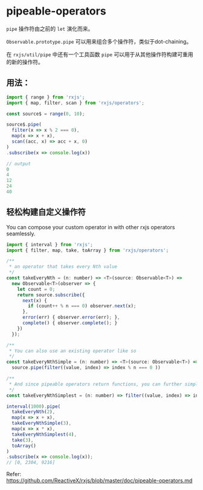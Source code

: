 
# pipeable-operators

`pipe` 操作符由之前的 `let` 演化而来。

`Observable.prototype.pipe` 可以用来组合多个操作符，类似于dot-chaining。

在 `rxjs/util/pipe` 中还有一个工具函数 `pipe` 可以用于从其他操作符构建可重用的新的操作符。

## 用法：

```js
import { range } from 'rxjs';
import { map, filter, scan } from 'rxjs/operators';

const source$ = range(0, 10);

source$.pipe(
  filter(x => x % 2 === 0),
  map(x => x + x),
  scan((acc, x) => acc + x, 0)
)
.subscribe(x => console.log(x))

// output
0
4
12
24
40
```

## 轻松构建自定义操作符
You can compose your custom operator in with other rxjs operators seamlessly.

```js
import { interval } from 'rxjs';
import { filter, map, take, toArray } from 'rxjs/operators';

/**
 * an operator that takes every Nth value
 */
const takeEveryNth = (n: number) => <T>(source: Observable<T>) =>
  new Observable<T>(observer => {
    let count = 0;
    return source.subscribe({
      next(x) {
        if (count++ % n === 0) observer.next(x);
      },
      error(err) { observer.error(err); },
      complete() { observer.complete(); }
    })
  });

/**
 * You can also use an existing operator like so
 */
const takeEveryNthSimple = (n: number) => <T>(source: Observable<T>) =>
  source.pipe(filter((value, index) => index % n === 0 ))

/**
 * And since pipeable operators return functions, you can further simplify like so
 */
const takeEveryNthSimplest = (n: number) => filter((value, index) => index % n === 0);

interval(1000).pipe(
  takeEveryNth(2),
  map(x => x + x),
  takeEveryNthSimple(3),
  map(x => x * x),
  takeEveryNthSimplest(4),
  take(3),
  toArray()
)
.subscribe(x => console.log(x));
// [0, 2304, 9216]
```

Refer:   
https://github.com/ReactiveX/rxjs/blob/master/doc/pipeable-operators.md